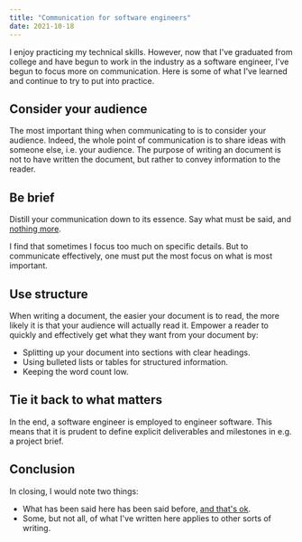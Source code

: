 ```yaml
---
title: "Communication for software engineers"
date: 2021-10-18
---
```


I enjoy practicing my technical skills. However, now that I've graduated from
college and have begun to work in the industry as a software engineer, I've
begun to focus more on communication. Here is some of what I've learned and
continue to try to put into practice.

## Consider your audience

The most important thing when communicating to is to consider your audience.
Indeed, the whole point of communication is to share ideas with someone else,
i.e. your audience. The purpose of writing an document is not to have written
the document, but rather to convey information to the reader.

## Be brief

Distill your communication down to its essence. Say what must be said, and
[nothing more][less].

I find that sometimes I focus too much on specific details. But to communicate
effectively, one must put the most focus on what is most important.

## Use structure

When writing a document, the easier your document is to read, the more likely it
is that your audience will actually read it. Empower a reader to quickly and
effectively get what they want from your document by:

- Splitting up your document into sections with clear headings.
- Using bulleted lists or tables for structured information.
- Keeping the word count low.

## Tie it back to what matters

In the end, a software engineer is employed to engineer software. This means
that it is prudent to define explicit deliverables and milestones in e.g. a
project brief.

## Conclusion

In closing, I would note two things:

- What has been said here has been said before, [and that's ok][unoriginal].
- Some, but not all, of what I've written here applies to other sorts of
  writing.

[less]: /posts/write-more-but-less
[unoriginal]: /posts/unoriginality

